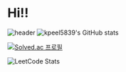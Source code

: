 # Hi!!

![header](https://capsule-render.vercel.app/api?type=waving&color=1abc9c&height=300&section=header&text=fightingting&fontSize=100&fontColor=ffffff)
![kpeel5839's GitHub stats](https://github-readme-stats.vercel.app/api?username=kpeel5839&&show_icons=true&theme=vue&height=100)

[![Solved.ac
프로필](http://mazassumnida.wtf/api/v2/generate_badge?boj=kpeel5839&height=100)](https://solved.ac/kpeel5839)

![LeetCode Stats](https://leetcard.jacoblin.cool/suheelove?theme=dark&font=Smooch%20Sans&ext=heatmap)
